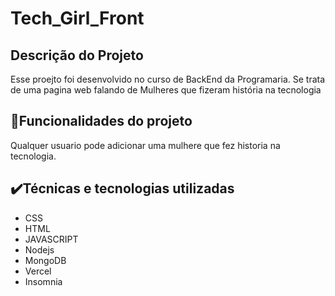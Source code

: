 # Tech_Girl_Front

## Descrição do Projeto
Esse proejto foi desenvolvido no curso de BackEnd da Programaria. Se trata de uma pagina web falando de Mulheres que fizeram
história na tecnologia

## 🔨Funcionalidades do projeto
 Qualquer usuario pode adicionar uma mulhere que fez historia na tecnologia. 

## ✔️Técnicas e tecnologias utilizadas

* CSS
* HTML
* JAVASCRIPT
* Nodejs
* MongoDB
* Vercel
* Insomnia
